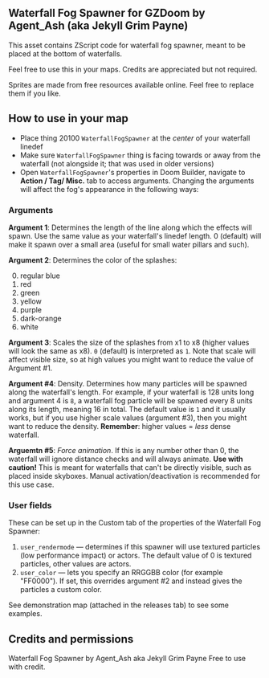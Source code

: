 ## Waterfall Fog Spawner for GZDoom by Agent_Ash (aka Jekyll Grim Payne)

This asset contains ZScript code for waterfall fog spawner, meant to be placed at the bottom of waterfalls.

Feel free to use this in your maps. Credits are appreciated but not required.

Sprites are made from free resources available online. Feel free to replace them if you like.

## How to use in your map

- Place thing 20100 `WaterfallFogSpawner` at the *center* of your waterfall linedef
- Make sure `WaterfallFogSpawner` thing is facing towards or away from the waterfall (not alongside it; that was used in older versions)
- Open `WaterfallFogSpawner`'s properties in Doom Builder, navigate to **Action / Tag/ Misc.** tab to access arguments. Changing the arguments will affect the fog's appearance in the following ways:

### Arguments

**Argument 1**: Determines the length of the line along which the effects will spawn. Use the same value as your waterfall's linedef length. 0 (default) will make it spawn over a small area (useful for small water pillars and such).

**Argument 2**: Determines the color of the splashes:

0. regular blue
1. red
2. green
3. yellow
4. purple
5. dark-orange
6. white

**Argument 3**: Scales the size of the splashes from x1 to x8 (higher values will look the same as x8). `0` (default) is interpreted as `1`. Note that scale will affect visible size, so at high values you might want to reduce the value of Argument #1.

**Argument #4**: Density. Determines how many particles will be spawned along the waterfall's length. For example, if your waterfall is 128 units long and argument 4 is `8`, a waterfall fog particle will be spawned every 8 units along its length, meaning 16 in total. The default value is `1` and it usually works, but if you use higher scale values (argument #3), then you might want to reduce the density. **Remember**: higher values = *less* dense waterfall.

**Arguemtn #5**: *Force animation*. If this is any number other than 0, the waterfall will ignore distance checks and will always animate. **Use with caution!** This is meant for waterfalls that can't be directly visible, such as placed inside skyboxes. Manual activation/deactivation is recommended for this use case.

### User fields
These can be set up in the Custom tab of the properties of the Waterfall Fog Spawner:
1. `user_rendermode` — determines if this spawner will use textured particles (low performance impact) or actors. The default value of 0 is textured particles, other values are actors.
2. `user_color` — lets you specify an RRGGBB color (for example "FF0000"). If set, this overrides argument #2 and instead gives the particles a custom color.

See demonstration map (attached in the releases tab) to see some examples.

## Credits and permissions
Waterfall Fog Spawner by Agent_Ash aka Jekyll Grim Payne
Free to use with credit.
